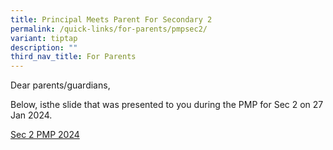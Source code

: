 ```yaml
---
title: Principal Meets Parent For Secondary 2
permalink: /quick-links/for-parents/pmpsec2/
variant: tiptap
description: ""
third_nav_title: For Parents
---
```

<p>Dear parents/guardians,</p>
<p>Below, isthe slide that was presented to you during the PMP for Sec 2
on 27 Jan 2024.</p>
<p><a href="/files/Parents/Sec_2_PMP_VP_Address_2024.pdf" rel="noopener noreferrer nofollow" target="_blank">Sec 2 PMP 2024</a>
</p>